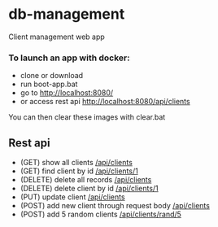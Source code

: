 # db-management

Client management web app

### To launch an app with docker:
* clone or download
* run boot-app.bat
* go to [http://localhost:8080/](http://localhost:8080/)
* or access rest api [http://localhost:8080/api/clients](http://localhost:8080/api/clients)

You can then clear these images with clear.bat

## Rest api
* (GET) show all clients [/api/clients](http://localhost:8080/api/clients)
* (GET) find client by id [/api/clients/1](http://localhost:8080/api/clients/1)
* (DELETE) delete all records [/api/clients](http://localhost:8080/api/clients)
* (DELETE) delete client by id [/api/clients/1](http://localhost:8080/api/clients/1)
* (PUT) update client [/api/clients](http://localhost:8080/api/clients)
* (POST) add new client through request body [/api/clients](http://localhost:8080/api/clients)
* (POST) add 5 random clients [/api/clients/rand/5](http://localhost:8080/api/clients/rand/5)

